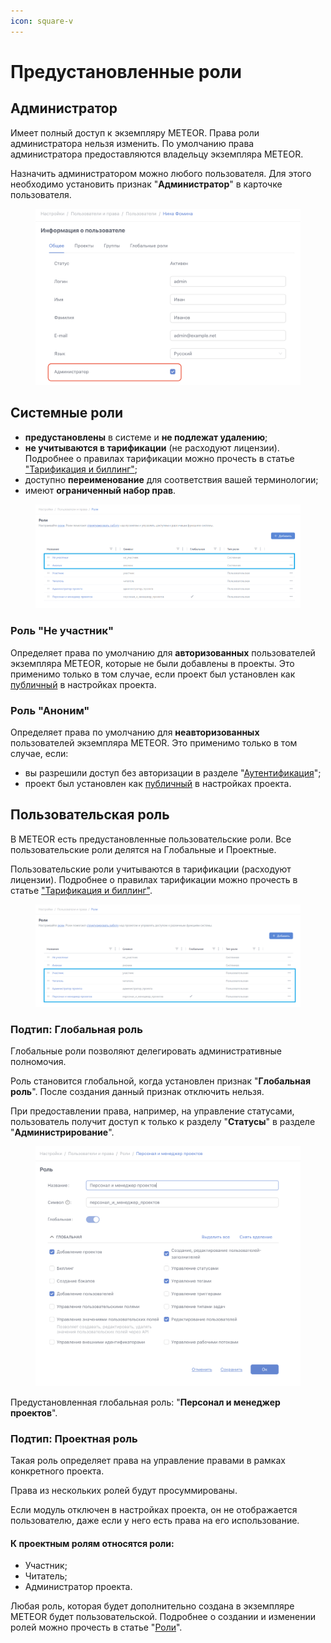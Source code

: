 ```yaml
---
icon: square-v
---
```


# Предустановленные роли

## Администратор <a href="#administrator" id="administrator"></a>

Имеет полный доступ к экземпляру METEOR. Права роли администратора нельзя изменить. По умолчанию права администратора предоставляются владельцу экземпляра METEOR.

Назначить администратором можно любого пользователя. Для этого необходимо установить признак "**Администратор**" в карточке пользователя.

<figure><img src="../../../.gitbook/assets/image (219).png" alt=""><figcaption></figcaption></figure>

## Системные роли

* **предустановлены** в системе и **не подлежат удалению**;
* **не учитываются в тарификации** (не расходуют лицензии). Подробнее о правилах тарификации можно прочесть в статье ["Тарификация и биллинг"](../../../tarifikaciya-i-billing/);
* &#x20;доступно **переименование** для соответствия вашей терминологии;
* имеют **ограниченный набор прав**.

<figure><img src="../../../.gitbook/assets/image (1041).png" alt=""><figcaption></figcaption></figure>

### Роль "Не участник"

Определяет права по умолчанию для **авторизованных** пользователей экземпляра METEOR, которые не были добавлены в проекты. Это применимо только в том случае, если проект был установлен как [публичный](../../../rukovodstvo-polzovatelya/proekty/) в настройках проекта.

### Роль "Аноним"

Определяет права по умолчанию для **неавторизованных** пользователей экземпляра METEOR. Это применимо только в том случае, если:

* вы разрешили доступ без авторизации в разделе "[Аутентификация](../../autentifikaciya/)";
* проект был установлен как [публичный](../../../rukovodstvo-polzovatelya/proekty/) в настройках проекта.

## Пользовательская роль

В METEOR есть предустановленные пользовательские роли. Все пользовательские роли делятся на Глобальные и Проектные.

Пользовательские роли учитываются в тарификации (расходуют лицензии). Подробнее о правилах тарификации можно прочесть в статье ["Тарификация и биллинг"](../../../tarifikaciya-i-billing/).

<figure><img src="../../../.gitbook/assets/image (1042).png" alt=""><figcaption></figcaption></figure>

### Подтип: Глобальная роль

Глобальные роли позволяют делегировать административные полномочия.

Роль становится глобальной, когда установлен признак "**Глобальная роль**". После создания данный признак отключить нельзя.

При предоставлении права, например, на управление статусами, пользователь получит доступ к только к разделу "**Статусы**" в разделе "**Администрирование**".

<figure><img src="../../../.gitbook/assets/image (224).png" alt=""><figcaption></figcaption></figure>

Предустановленная глобальная роль: "**Персонал и менеджер проектов**".

### Подтип: Проектная роль

Такая роль определяет права на управление правами в рамках конкретного проекта.

Права из нескольких ролей будут просуммированы.

Если модуль отключен в настройках проекта, он не отображается пользователю, даже если у него есть права на его использование.

#### К проектным ролям относятся роли:

* Участник;
* Читатель;
* Администратор проекта.

Любая роль, которая будет дополнительно создана в экземпляре METEOR будет пользовательской. Подробнее о создании и изменении ролей можно прочесть в статье "[Роли](roli.md)".
